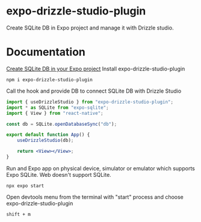 # expo-drizzle-studio-plugin

Create SQLite DB in Expo project and manage it with Drizzle studio.

# Documentation

[Create SQLite DB in your Expo project](https://docs.expo.dev/versions/latest/sdk/sqlite/)
Install expo-drizzle-studio-plugin

```shell
npm i expo-drizzle-studio-plugin
```

Call the hook and provide DB to connect SQLite DB with Drizzle Studio
```jsx
import { useDrizzleStudio } from "expo-drizzle-studio-plugin";
import * as SQLite from "expo-sqlite";
import { View } from "react-native";

const db = SQLite.openDatabaseSync("db");

export default function App() {
    useDrizzleStudio(db);

    return <View></View>;
}
```

Run and Expo app on physical device, simulator or emulator which supports Expo SQLite. Web doesn't support SQLite.

```shell
npx expo start
```

Open devtools menu from the terminal with "start" process and choose expo-drizzle-studio-plugin

```
shift + m
```
